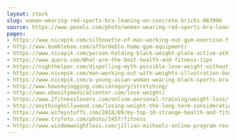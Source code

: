 ```yaml
---
layout: stock
slug: woman-wearing-red-sports-bra-leaning-on-concrete-bricks-863986
source: https://www.pexels.com/photo/woman-wearing-red-sports-bra-leaning-on-concrete-bricks-863986/
pages:
- https://www.nicepik.com/silhouette-of-man-working-out-gym-exercise-fitness-health-workout-weightlifting-bar-bells-free-photo-1340663
- http://www.bumblebee.com/affordable-home-gym-equipment/
- https://www.nicepik.com/person-holding-black-weight-plate-active-athlete-barbell-bodybuilder-bodybuilding-brawny-free-photo-1359963
- https://www.quora.com/What-are-the-best-health-and-fitness-tips
- https://nighthelper.com/dispelling-myth-possible-lose-weight-without-exercising/
- https://www.nicepik.com/man-working-out-with-weights-illustration-bodybuilding-gym-fitness-diet-athletic-sport-free-photo-1344992
- https://www.nicepik.com/a-young-asian-woman-wearing-black-sports-bra-in-the-gym-20-25-year-old-aerobic-athlete-athletic-free-photo-1344675
- http://www.howsmyjogging.com/category/stretching/
- http://www.obesitymedicalcenter.com/lose-weight/
- https://www.2fitnesslovers.com/online-personal-training/weight-loss/
- http://anythinghollywood.com/losing-weight-the-long-term-considerations/
- https://www.wifeystuffs.com/2018/09/my-top-10-strange-health-and-fitness-tips.html
- https://www.tryfoto.com/photo/1457/fitness
- https://www.wisdomweightloss.com/jillian-michaels-online-program-review/
---
```

